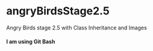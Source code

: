# angryBirdsStage2.5
Angry Birds stage 2.5 with Class Inheritance and Images
#### I am using Git Bash